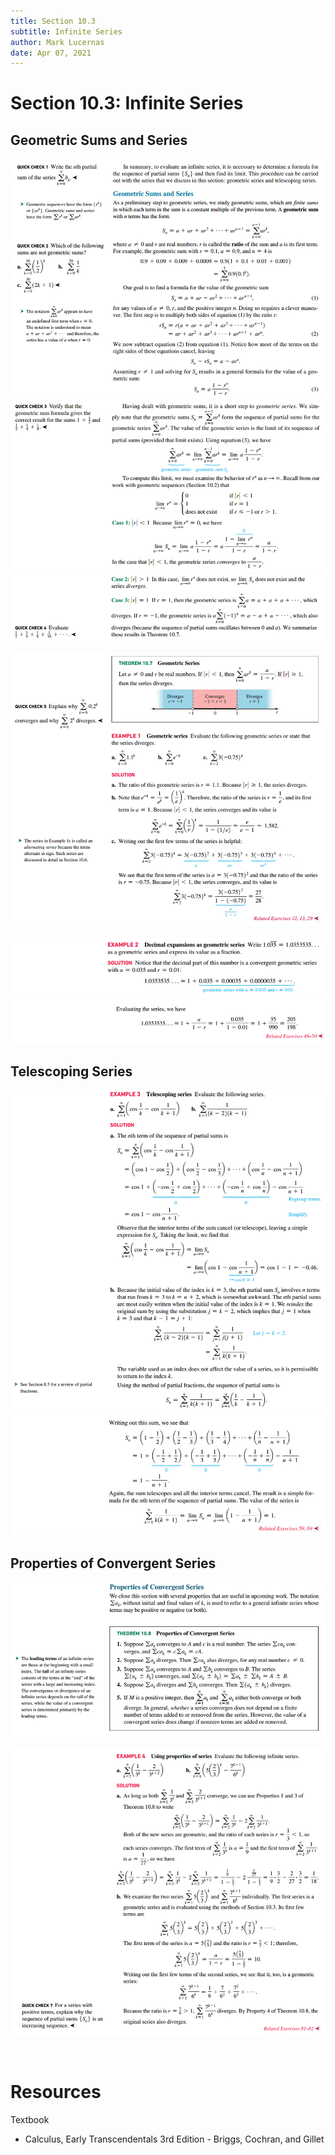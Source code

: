 ```yaml
---
title: Section 10.3
subtitle: Infinite Series
author: Mark Lucernas
date: Apr 07, 2021
---
```



# Section 10.3: Infinite Series

## Geometric Sums and Series

![Geometric Sums and Series 1](../../../../../files/winter-2021/MATH-151/notes/ch-10/sec_10-3_geometric_sums_and_series-1.png)
![Geometric Sums and Series 2](../../../../../files/winter-2021/MATH-151/notes/ch-10/sec_10-3_geometric_sums_and_series-2.png)
![Geometric Sums and Series 3](../../../../../files/winter-2021/MATH-151/notes/ch-10/sec_10-3_geometric_sums_and_series-3.png)

![Example 1](../../../../../files/winter-2021/MATH-151/notes/ch-10/sec_10-3_example-1.png)

![Example 2.1](../../../../../files/winter-2021/MATH-151/notes/ch-10/sec_10-3_example-2.1.png)
![Example 2.2](../../../../../files/winter-2021/MATH-151/notes/ch-10/sec_10-3_example-2.2.png)

## Telescoping Series

![Example 3.1](../../../../../files/winter-2021/MATH-151/notes/ch-10/sec_10-3_example-3.1.png)
![Example 3.2](../../../../../files/winter-2021/MATH-151/notes/ch-10/sec_10-3_example-3.2.png)

## Properties of Convergent Series

![Properties of Convergent Series](../../../../../files/winter-2021/MATH-151/notes/ch-10/sec_10-3_properties_of_convergent_series.png)

![Example 4](../../../../../files/winter-2021/MATH-151/notes/ch-10/sec_10-3_example-4.png)


<br>

# Resources

Textbook

+ Calculus, Early Transcendentals 3rd Edition - Briggs, Cochran, and Gillet

